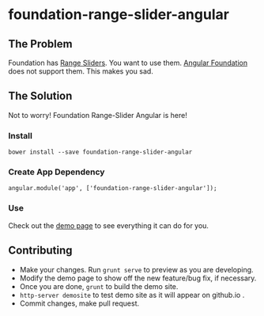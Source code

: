 # foundation-range-slider-angular

## The Problem

Foundation has <a href="http://foundation.zurb.com/docs/components/range_slider.html">Range Sliders</a>. You want
 to use them. <a href="https://pineconellc.github.io/angular-foundation/">Angular Foundation</a> does not support them.
 This makes you sad.

## The Solution

Not to worry! Foundation Range-Slider Angular is here!

### Install

    bower install --save foundation-range-slider-angular
    
### Create App Dependency

    angular.module('app', ['foundation-range-slider-angular']);

### Use

Check out the <a href="http://csaftoiu.github.io/foundation-range-slider-angular/">demo page</a> to see everything it
can do for you.

## Contributing

* Make your changes. Run `grunt serve` to preview as you are developing.
* Modify the demo page to show off the new feature/bug fix, if necessary.
* Once you are done, `grunt` to build the demo site.
* `http-server demosite` to test demo site as it will appear on github.io .
* Commit changes, make pull request.
